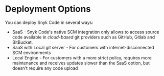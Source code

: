 # Deployment Options

You can deploy Snyk Code in several ways:

* SaaS - Snyk Code's native SCM integration only allows to access source code available in _cloud-based_ git providers such as GitHub, Gitlab and BitBucket.&#x20;
* SaaS with Local git server - For customers with internet-disconnected SCM environments
* Local Engine - For customers with a more strict policy, requires more maintenance and receives updates slower than the SaaS option, but doesn't require any code upload
